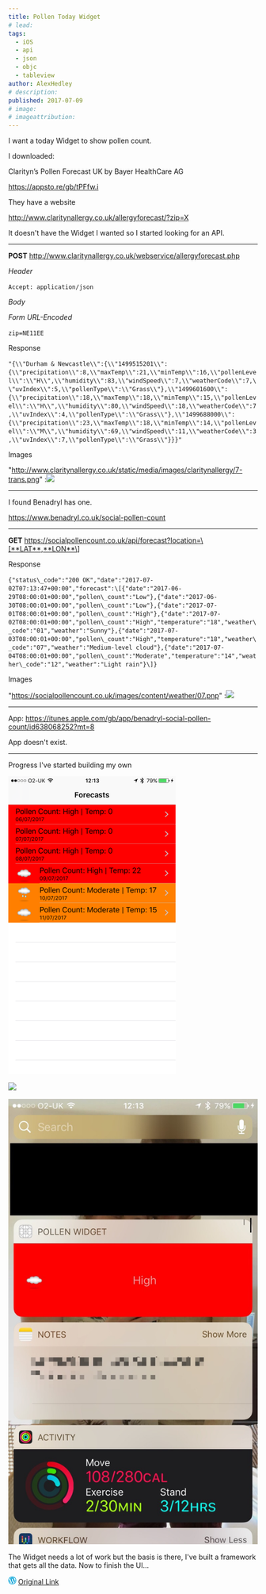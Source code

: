 ```yaml
---
title: Pollen Today Widget
# lead:
tags:
  - iOS
  - api
  - json
  - objc
  - tableview
author: AlexHedley
# description:
published: 2017-07-09
# image:
# imageattribution:
---
```


I want a today Widget to show pollen count.

I downloaded:

Clarityn’s Pollen Forecast UK by Bayer HealthCare AG

https://appsto.re/gb/tPFfw.i

They have a website

http://www.claritynallergy.co.uk/allergyforecast/?zip=X

It doesn't have the Widget I wanted so I started looking for an API.

---

**POST** http://www.claritynallergy.co.uk/webservice/allergyforecast.php

_Header_

`Accept: application/json`

_Body_

_Form URL-Encoded_

`zip=NE11EE`

Response

`"{\\"Durham & Newcastle\\":{\\"1499515201\\":{\\"precipitation\\":8,\\"maxTemp\\":21,\\"minTemp\\":16,\\"pollenLevel\\":\\"H\\",\\"humidity\\":83,\\"windSpeed\\":7,\\"weatherCode\\":7,\\"uvIndex\\":5,\\"pollenType\\":\\"Grass\\"},\\"1499601600\\":{\\"precipitation\\":18,\\"maxTemp\\":18,\\"minTemp\\":15,\\"pollenLevel\\":\\"H\\",\\"humidity\\":80,\\"windSpeed\\":18,\\"weatherCode\\":7,\\"uvIndex\\":4,\\"pollenType\\":\\"Grass\\"},\\"1499688000\\":{\\"precipitation\\":23,\\"maxTemp\\":18,\\"minTemp\\":14,\\"pollenLevel\\":\\"M\\",\\"humidity\\":69,\\"windSpeed\\":11,\\"weatherCode\\":3,\\"uvIndex\\":7,\\"pollenType\\":\\"Grass\\"}}}"`

Images

"http://www.claritynallergy.co.uk/static/media/images/claritynallergy/7-trans.png" :![](images/3-trans.png)

---

I found Benadryl has one.

https://www.benadryl.co.uk/social-pollen-count

---

**GET** https://socialpollencount.co.uk/api/forecast?location=\[**LAT**,**LON**\]

Response

`{"status\_code":"200 OK","date":"2017-07-02T07:13:47+00:00","forecast":\[{"date":"2017-06-29T08:00:01+00:00","pollen\_count":"Low"},{"date":"2017-06-30T08:00:01+00:00","pollen\_count":"Low"},{"date":"2017-07-01T08:00:01+00:00","pollen\_count":"High"},{"date":"2017-07-02T08:00:01+00:00","pollen\_count":"High","temperature":"18","weather\_code":"01","weather":"Sunny"},{"date":"2017-07-03T08:00:01+00:00","pollen\_count":"High","temperature":"18","weather\_code":"07","weather":"Medium-level cloud"},{"date":"2017-07-04T08:00:01+00:00","pollen\_count":"Moderate","temperature":"14","weather\_code":"12","weather":"Light rain"}\]}`

Images

"https://socialpollencount.co.uk/images/content/weather/07.pnp" :![](images/07.png)

---

App: https://itunes.apple.com/gb/app/benadryl-social-pollen-count/id638068252?mt=8

App doesn't exist.

---

Progress I've started building my own

![](images/img_4314.png)

![](images/img_4315-1.png)

![](images/img_4317.jpg)

The Widget needs a lot of work but the basis is there, I've built a framework that gets all the data. Now to finish the UI...

![Wordpress](../images/wordpress.png "Wordpress") [Original Link](https://alexhedley.wordpress.com/2017/07/09/pollen-today-widget/)

